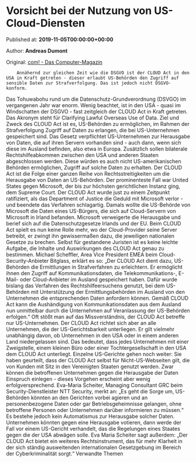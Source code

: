 
# Vorsicht bei der Nutzung von US-Cloud-Diensten

Published at: **2019-11-05T00:00:00+00:00**

Author: **Andreas Dumont**

Original: [com! - Das Computer-Magazin](https://www.com-magazin.de/praxis/dsgvo/vorsicht-nutzung-us-cloud-diensten-2273559.html)


        Annähernd zur gleichen Zeit wie die DSGVO ist der CLOUD Act in den USA in Kraft getreten - dieser erlaubt US-Behörden den Zugriff auf sensible Daten zur Strafverfolgung. Das ist jedoch nicht DSGVO-konform.
      
Das Tohuwabohu rund um die Datenschutz-Grundverordnung (DSVGO) im vergangenen Jahr war enorm. Wenig beachtet, ist in den USA - quasi im Windschatten der DSGVO - fast zeitgleich der CLOUD Act in Kraft getreten. Das Akronym steht für Clarifying Lawful Overseas Use of Data. Ziel und Zweck des CLOUD Act ist es, US-Behörden zu ermöglichen, im Rahmen der Strafverfolgung Zugriff auf Daten zu erlangen, die bei US-Unternehmen gespeichert sind. Das Gesetz verpflichtet US-Unternehmen zur Herausgabe von Daten, die auf ihren Servern vorhanden sind - auch dann, wenn sich diese im Ausland befinden, also etwa in Europa. Zusätzlich sollen bilaterale Rechtshilfeabkommen zwischen den USA und anderen Staaten abgeschlossen werden. Diese würden es auch nicht US-amerikanischen Behörden ermöglichen, Zugriff auf solche Daten zu erhalten.
Der CLOUD Act ist die Folge einer ganzen Reihe von Rechtsstreitigkeiten um die Herausgabe von Daten an US-Behörden. Der prominenteste Fall war United States gegen Microsoft, der bis zur höchsten gerichtlichen Instanz ging, dem Supreme Court. Der CLOUD Act wurde just zu einem Zeitpunkt ratifiziert, als das Department of Jus­tice die Geduld mit Microsoft verlor - und beendete das Verfahren schlagartig. Damals wollte die US-Behörde von Microsoft die Daten eines US-Bürgers, die sich auf Cloud-Servern von Microsoft in Irland befanden. Microsoft verweigerte die Herausgabe und berief sich auf die Datenschutzgesetze Irlands und der EU. Beim CLOUD Act spielt es nun keine Rolle mehr, wo der Cloud-Provider seine Server betreibt, er zwingt ihn gewissermaßen dazu, die jeweiligen nationalen Gesetze zu brechen.
Selbst für gestandene Juristen ist es keine leichte Aufgabe, die Inhalte und Auswirkungen des CLOUD Act genau zu bestimmen. Michael Scheffler, Area Vice President EMEA beim Cloud-Security-Anbieter Bitglass, erklärt es so: „Der CLOUD Act dient dazu, US-Behörden die Ermittlungen in Strafverfahren zu erleichtern. Er ermöglicht ihnen den Zugriff auf Kommunikationsdaten, die Telekommunikations-, E-Mail- oder Cloud-Anbieter im Ausland gespeichert haben. Dafür wurde bislang das Verfahren des Rechtshilfeersuchens genutzt, bei dem US-Behörden mit Unterstützung der Ermittlungsbehörden im Ausland von den Unternehmen die entsprechenden Daten anfordern können. Gemäß CLOUD Act kann die Aushändigung von Kommunikationsdaten aus dem Ausland nun unmittelbar durch die Unternehmen auf Veranlassung der US-Behörden erfolgen.“
Oft stößt man auf das Missverständnis, der CLOUD Act betreffe nur US-Unternehmen. Der CLOUD Act richtet sich aber an alle Unternehmen, die der US-Gerichtsbarkeit unter­liegen. Er gilt vielmehr unabhängig davon, ob Unternehmen in den USA oder in einem anderen Land niedergelassen sind. Das bedeutet, dass jedes Unternehmen mit einer Zweigstelle, einem kleinen Büro oder einer Tochtergesellschaft in den USA dem CLOUD Act unterliegt. Einzelne US-Gerichte gehen noch weiter: Sie haben geurteilt, dass der CLOUD Act selbst für Nicht-US-Webseiten gilt, die von Kunden mit Sitz in den Vereinigten Staaten genutzt werden. Zwar können die betroffenen Unternehmen gegen die Herausgabe der Daten Einspruch einlegen - dieses Vorgehen erscheint aber wenig erfolgversprechend.
Eva-Maria Scheiter, Managing Consultant GRC beim Security-Dienstleister NTT Security, merkt an: „Es geht die Sorge um, US-Behörden könnten an den Gerichten vorbei agieren und an personenbezogene Daten oder gar Betriebsgeheimnisse gelangen, ohne betroffene Personen oder Unternehmen darüber informieren zu müssen.“ Es bestehe jedoch kein Automatismus zur Herausgabe solcher Daten. Unternehmen könnten gegen eine Herausgabe votieren, dann werde der Fall vor einem US-Gericht verhandelt, das die Regelungen eines Staates gegen die der USA abwägen solle. Eva Maria Scheiter sagt außerdem: „Der CLOUD Act bietet ein weiteres Rechtsinstrument, das für mehr Klarheit in der sich ständig ausweitenden internationalen Gesetzgebung im Bereich der Cyberkriminalität sorgt.“
Verwandte Themen
